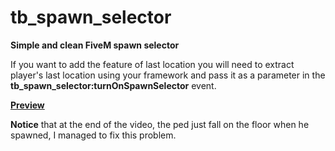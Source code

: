 # tb_spawn_selector
**__Simple and clean FiveM spawn selector__**

If you want to add the feature of last location you will need to extract player's last location using your framework and pass it as a parameter in the **tb_spawn_selector:turnOnSpawnSelector** event.

**[Preview](https://streamable.com/o17n4s)**

**Notice** that at the end of the video, the ped just fall on the floor when he spawned, I managed to fix this problem.
